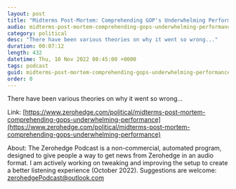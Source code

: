 ```yaml
---
layout: post
title: "Midterms Post-Mortem: Comprehending GOP's Underwhelming Performance"
audio: midterms-post-mortem-comprehending-gops-underwhelming-performance-1
category: political
desc: "There have been various theories on why it went so wrong..."
duration: 00:07:12
length: 432
datetime: Thu, 10 Nov 2022 08:45:00 +0000
tags: podcast
guid: midterms-post-mortem-comprehending-gops-underwhelming-performance-0
order: 0
---
```

There have been various theories on why it went so wrong...

Link: [https://www.zerohedge.com/political/midterms-post-mortem-comprehending-gops-underwhelming-performance](https://www.zerohedge.com/political/midterms-post-mortem-comprehending-gops-underwhelming-performance)

About: The Zerohedge Podcast is a non-commercial, automated program, designed to give people a way to get news from Zerohedge in an audio format.  I am actively working on tweaking and improving the setup to create a better listening experience (October 2022).  Suggestions are welcome: [zerohedgePodcast@outlook.com](mailto:zerohedgePodcast@outlook.com)